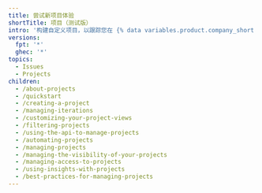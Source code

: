 ```yaml
---
title: 尝试新项目体验
shortTitle: 项目（测试版）
intro: '构建自定义项目，以跟踪您在 {% data variables.product.company_short %} 中的工作。'
versions:
  fpt: '*'
  ghec: '*'
topics:
  - Issues
  - Projects
children:
  - /about-projects
  - /quickstart
  - /creating-a-project
  - /managing-iterations
  - /customizing-your-project-views
  - /filtering-projects
  - /using-the-api-to-manage-projects
  - /automating-projects
  - /managing-projects
  - /managing-the-visibility-of-your-projects
  - /managing-access-to-projects
  - /using-insights-with-projects
  - /best-practices-for-managing-projects
---
```


